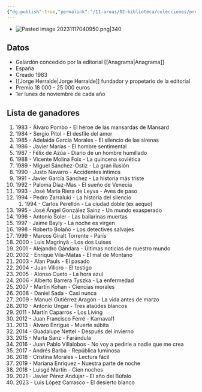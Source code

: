 ```yaml
---
{"dg-publish":true,"permalink":"/11-areas/02-biblioteca/colecciones/premio-herralde-de-novela/","noteIcon":""}
---
```



- ![Pasted image 20231117040950.png|340](/img/user/02%20Image/Pasted%20image%2020231117040950.png)
## Datos
- Galardón concedido por la editorial [[Anagrama\|Anagrama]]
- España
- Creado 1983
- [[Jorge Herralde\|Jorge Herralde]] fundador y propetario de la editorial
- Premio 18 000 - 25 000 euros
- 1er lunes de noviembre de cada año
## Lista de ganadores
1. 1983 - Álvaro Pombo - El héroe de las mansardas de Mansard
2. 1984 - Sergio Pitol -  El desfile del amor
3. 1985 - Adelaida García Morales - El silencio de las sirenas
4. 1986 - Javier Marías - El hombre sentimental
5. 1987 - Félix de Azúa - Diario de un hombre humillado
6. 1988 - Vicente Molina Foix - La quincena soviética
7. 1989 - Miguel Sánchez-Ostiz - La gran ilusión
8. 1990 - Justo Navarro - Accidentes íntimos
9. 1991 - Javier García Sánchez - La historia más triste
10. 1992 - Paloma Díaz-Mas - El sueño de Venecia
11. 1993 - José María Riera de Leyva - Aves de paso
12. 1994 - Pedro Zarraluki - La historia del silencio
	1. 1994 - Carlos Perellón - La ciudad doble (ex aequo)
13. 1995 - José Ángel González Sainz - Un mundo exasperado
14. 1996 - Antonio Soler - Las bailarinas muertas
15. 1997 - Jaime Bayly - La noche es virgen
16. 1998 - Roberto Bolaño - Los detectives salvajes
17. 1999 - Marcos Giralt Torrente - París
18. 2000 - Luis Magrinyà - Los dos Luises
19. 2001 - Alejandro Gándara - Últimas noticias de nuestro mundo
20. 2002 - Enrique Vila-Matas - El mal de Montano
21. 2003 - Alan Pauls - El pasado
22. 2004 - Juan Villoro - El testigo
23. 2005 - Alonso Cueto - La hora azul
24. 2006 - Alberto Barrera Tyszka - La enfermedad
25. 2007 - Martín Kohan - Ciencias morales
26. 2008 - Daniel Sada - Casi nunca
27. 2009 - Manuel Gutiérrez Aragón - La vida antes de marzo
28. 2010 - Antonio Ungar - Tres ataúdes blancos
29. 2011 - Martín Caparrós - Los Living
30. 2012 - Juan Francisco Ferré - Karnaval1​
31. 2013 - Álvaro Enrigue - Muerte súbita
32. 2014 - Guadalupe Nettel - Después del invierno
33. 2015 - Marta Sanz - Farándula
34. 2016 - Juan Pablo Villalobos - No voy a pedirle a nadie que me crea
35. 2017 - Andrés Barba - República luminosa
36. 2018 - Cristina Morales - Lectura fácil
37. 2019 - Mariana Enríquez - Nuestra parte de noche​
38. 2018​ - Luisgé Martín - Cien noches
39. 2021 - Javier Pérez Andújar - El año del Búfalo​
40. 2023 - Luis López Carrasco - El desierto blanco